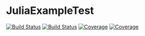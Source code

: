 # JuliaExampleTest

[![Build Status](https://travis-ci.com/jiaqi-knight/JuliaExampleTest.jl.svg?branch=master)](https://travis-ci.com/jiaqi-knight/JuliaExampleTest.jl)
[![Build Status](https://ci.appveyor.com/api/projects/status/github/jiaqi-knight/JuliaExampleTest.jl?svg=true)](https://ci.appveyor.com/project/jiaqi-knight/JuliaExampleTest-jl)
[![Coverage](https://codecov.io/gh/jiaqi-knight/JuliaExampleTest.jl/branch/master/graph/badge.svg)](https://codecov.io/gh/jiaqi-knight/JuliaExampleTest.jl)
[![Coverage](https://coveralls.io/repos/github/jiaqi-knight/JuliaExampleTest.jl/badge.svg?branch=master)](https://coveralls.io/github/jiaqi-knight/JuliaExampleTest.jl?branch=master)
